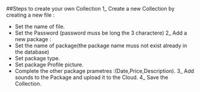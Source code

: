 
##Steps to create your own Collection
1_ Create a new Collection by creating a new file :
- Set the name of file. 
- Set the Password (password muss be long the 3 charactere)
2_ Add a new package :
- Set the name of package(the package name muss not exist already in the database)
- Set package type.
- Set package Profile picture.
- Complete the other package prametres :(Date,Price,Description).
3_ Add sounds to the Package and upload it to the Cloud.
4_ Save the Collection. 

